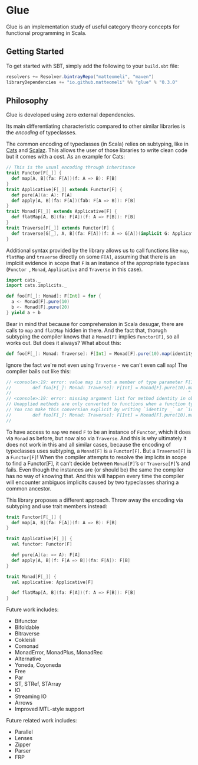 # Glue

Glue is an implementation study of useful category theory concepts for functional programming in Scala.

## Getting Started

To get started with SBT, simply add the following to your `build.sbt` file:

```scala
resolvers += Resolver.bintrayRepo("matteomeli", "maven")
libraryDependencies += "io.github.matteomeli" %% "glue" % "0.3.0"
```

## Philosophy

Glue is developed using zero external dependencies.

Its main differentiating characteristic compared to other similar libraries is the _encoding_ of typeclasses.

The common encoding of typeclasses (in Scala) relies on subtyping, like in [Cats](https://github.com/typelevel/cats) and [Scalaz](https://github.com/scalaz/scalaz). This allows the user of those libraries to write clean code but it comes with a cost. As an example for Cats:

```scala
// This is the usual encoding through inheritance
trait Functor[F[_]] {
  def map[A, B](fa: F[A])(f: A => B): F[B]
}
trait Applicative[F[_]] extends Functor[F] {
  def pure[A](a: A): F[A]
  def apply[A, B](fa: F[A])(fab: F[A => B]): F[B]
}
trait Monad[F[_]] extends Applicative[F] {
  def flatMap[A, B](fa: F[A])(f: A => F[B]): F[B]
}
trait Traverse[F[_]] extends Functor[F] {
  def traverse[G[_], A, B](fa: F[A])(f: A => G[A])(implicit G: Applicative[G]): G[F[A]]
}
```

Additional syntax provided by the library allows us to call functions like `map`, `flatMap` and `traverse` directly on some `F[A]`, assuming that there is an implciit evidence in scope that `F` is an instance of the appropriate typeclass (`Functor `, `Monad`, `Applicative` and `Traverse` in this case).

```scala
import cats._
import cats.implicits._

def foo[F[_]: Monad]: F[Int] = for {
  a <- Monad[F].pure(10)
  b <- Monad[F].pure(20)
} yield a + b
```

Bear in mind that because for comprehension in Scala desugar, there are calls to `map` and `flatMap` hidden in there. And the fact that, thorugh subtyping the compiler knows that a `Monad[F]` implies `Functor[F]`, so all works out. But does it always? What about this:

```scala
def foo[F[_]: Monad: Traverse]: F[Int] = Monad[F].pure(10).map(identity)
```

Ignore the fact we're not even using `Traverse` - we can't even call `map`! The compiler bails out like this:

```scala
// <console>:19: error: value map is not a member of type parameter F[Int]
//        def foo[F[_]: Monad: Traverse]: F[Int] = Monad[F].pure(10).map(identity)
//                                                                   ^
// <console>:19: error: missing argument list for method identity in object Predef
// Unapplied methods are only converted to functions when a function type is expected.
// You can make this conversion explicit by writing `identity _` or `identity(_)` instead of `identity`.
//        def foo[F[_]: Monad: Traverse]: F[Int] = Monad[F].pure(10).map(identity)
//
```

To have access to `map` we need `F` to be an instance of `Functor`, which it does via `Monad` as before, but now also via `Traverse`. And this is why ultimately it does not work in this and all similar cases, because the encoding of typeclasses uses subtyping, a `Monad[F]` is a `Functor[F]`. But a `Traverse[F]` is a `Functor[F]`! When the compiler attempts to resolve the implicits in scope to find a Functor[F], it can’t decide between `Monad[F]`’s or `Traverse[F]`’s and fails. Even though the instances are (or should be) the same the compiler has no way of knowing that. And this will happen every time the compiler will encounter ambiguos implicits caused by two typeclasses sharing a common ancestor.

This library proposes a different approach. Throw away the encoding via subtyping and use trait members instead:

```scala
trait Functor[F[_]] {
  def map[A, B](fa: F[A])(f: A => B): F[B]
}

trait Applicative[F[_]] {
  val functor: Functor[F]

  def pure[A](a: => A): F[A]
  def apply[A, B](f: F[A => B])(fa: F[A]): F[B]
}

trait Monad[F[_]] {
  val applicative: Applicative[F]

  def flatMap[A, B](fa: F[A])(f: A => F[B]): F[B]
}
```

Future work includes:

* Bifunctor
* Bifoldable
* Bitraverse
* Cokleisli
* Comonad
* MonadError, MonadPlus, MonadRec
* Alternative
* Yoneda, Coyoneda
* Free
* Par
* ST, STRef, STArray
* IO
* Streaming IO
* Arrows
* Improved MTL-style support

Future related work includes:
* Parallel
* Lenses
* Zipper
* Parser
* FRP

